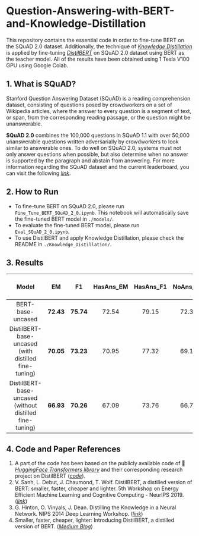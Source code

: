 # Question-Answering-with-BERT-and-Knowledge-Distillation

This repository contains the essential code in order to fine-tune BERT on the SQuAD 2.0 dataset. Additionally, the technique of [_Knowledge Distillation_](https://arxiv.org/abs/1503.02531) is applied by fine-tuning [_DistilBERT_](https://arxiv.org/abs/1910.01108) on SQuAD 2.0 dataset using BERT as the teacher model. All of the results have been obtained using 1 Tesla V100 GPU using Google Colab. 


## 1. What is SQuAD?
Stanford Question Answering Dataset (SQuAD) is a reading comprehension dataset, consisting of questions posed by crowdworkers on a set of Wikipedia articles, where the answer to every question is a segment of text, or span, from the corresponding reading passage, or the question might be unanswerable.

<b>SQuAD 2.0</b> combines the 100,000 questions in SQuAD 1.1 with over 50,000 unanswerable questions written adversarially by crowdworkers to look similar to answerable ones. To do well on SQuAD 2.0, systems must not only answer questions when possible, but also determine when no answer is supported by the paragraph and abstain from answering. For more information regarding the SQuAD dataset and the current leaderboard, you can visit the following [_link_](https://rajpurkar.github.io/SQuAD-explorer/).


## 2. How to Run
* To fine-tune BERT on SQuAD 2.0, please run `Fine_Tune_BERT_SQuAD_2_0.ipynb`. This notebook will automatically save the fine-tuned BERT model in `./models/`.
* To evaluate the fine-tuned BERT model, please run `Eval_SQuAD_2_0.ipynb`.
* To use DistilBERT and apply Knowledge Distillation, please check the README in `./Knowledge_Distillation/`.


## 3. Results

| Model                                                      | EM                    | F1 | HasAns_EM | HasAns_F1 | NoAns_EM | NoAns_F1  | No. of parameters (millions) |
| :---:                                                      |    :---:              | :---:| :---:| :---:| :---:| :---:| :---:| 
| BERT-base-uncased                                          |  **72.43**            | **75.74** | 72.54 | 79.15 | 72.33 | 72.33 | 110 |   
| DistilBERT-base-uncased (with distilled fine-tuning)       |  **70.05**            | **73.23** | 70.95 | 77.32 | 69.15 | 69.15 | 66 |   
| DistilBERT-base-uncased (without distilled fine-tuning)    |  **66.93**            | **70.26** | 67.09 | 73.76 | 66.78 | 66.78 | 66 |  


## 4. Code and Paper References

1. A part of the code has been based on the publicly available code of 🤗 [_HuggingFace Transformers library_](https://github.com/huggingface/transformers) and their corresponding research project on DistilBERT ([_code_](https://github.com/huggingface/transformers/tree/master/examples/research_projects/distillation)).
2. V. Sanh, L. Debut, J. Chaumond, T. Wolf. DistilBERT, a distilled version of BERT: smaller, faster, cheaper and lighter. 5th Workshop on Energy Efficient Machine Learning and Cognitive Computing - NeurIPS 2019. ([_link_](https://arxiv.org/abs/1910.01108))
3. G. Hinton, O. Vinyals, J. Dean. Distilling the Knowledge in a Neural Network. NIPS 2014 Deep Learning Workshop. ([_link_](https://arxiv.org/abs/1503.02531))
4. Smaller, faster, cheaper, lighter: Introducing DistilBERT, a distilled version of BERT. ([_Medium Blog_](https://medium.com/huggingface/distilbert-8cf3380435b5))

